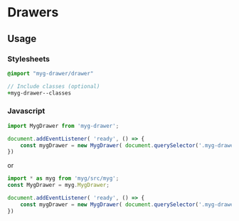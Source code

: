 # Drawers

## Usage

### Stylesheets

```sass
@import "myg-drawer/drawer"

// Include classes (optional)
+myg-drawer--classes
```

### Javascript

```js
import MygDrawer from 'myg-drawer';

document.addEventListener( 'ready', () => {
    const mygDrawer = new MygDrawer( document.querySelector('.myg-drawer'), {} );
})
```

or

```js
import * as myg from 'myg/src/myg';
const MygDrawer = myg.MygDrawer;

document.addEventListener( 'ready', () => {
    const mygDrawer = new MygDrawer( document.querySelector('.myg-drawer'), {} );
})
```
